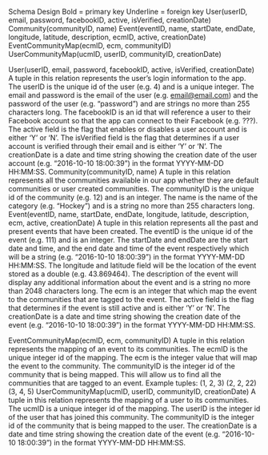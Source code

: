 Schema Design
Bold = primary key
Underline = foreign key
User(userID, email, password, facebookID, active, isVerified, creationDate)
Community(communityID, name)
Event(eventID, name, startDate,  endDate, longitude, latitude, description, ecmID, active, creationDate)
EventCommunityMap(ecmID, ecm, communityID)
UserCommunityMap(ucmID, userID, communityID, creationDate)

User(userID, email, password, facebookID, active, isVerified, creationDate)
A tuple in this relation represents the user’s login information to the app. The userID is the unique id of the user (e.g. 4) and is a unique integer. The email and password is the email of the user (e.g. email@email.com) and the password of the user (e.g. “password”) and are strings no more than 255 characters long. The facebookID is an id that will reference a user to their Facebook account so that the app can connect to their Facebook (e.g. ???). The active field is the flag that enables or disables a user account and is either ‘Y’ or ‘N’. The isVerified field is the flag that determines if a user account is verified through their email and is either ‘Y’ or ‘N’. The creationDate is a date and time string showing the creation date of the user account (e.g. “2016-10-10 18:00:39”) in the format YYYY-MM-DD HH:MM:SS.
Community(communityID, name)
A tuple in this relation represents all the communities available in our app whether they are default communities or user created communities. The communityID is the unique id of the community (e.g. 12) and is an integer. The name is the name of the category (e.g. “Hockey”) and is a string no more than 255 characters long.
Event(eventID, name, startDate, endDate, longitude, latitude, description, ecm, active, creationDate)
A tuple in this relation represents all the past and present events that have been created. The eventID is the unique id of the event (e.g. 111) and is an integer. The startDate and endDate are the start date and time, and the end date and time of the event respectively which will be a string (e.g. “2016-10-10 18:00:39”) in the format YYYY-MM-DD HH:MM:SS. The longitude and latitude field will be the location of the event stored as a double (e.g. 43.869464). The description of the event will display any additional information about the event and is a string no more than 2048 characters long. The ecm is an integer that which map the event to the communities that are tagged to the event. The active field is the flag that determines if the event is still active and is either ‘Y’ or ‘N’. The creationDate is a date and time string showing the creation date of the event (e.g. “2016-10-10 18:00:39”) in the format YYYY-MM-DD HH:MM:SS.

EventCommunityMap(ecmID, ecm, communityID)
A tuple in this relation represents the mapping of an event to its communities. The ecmID is the unique integer id of the mapping. The ecm is the integer value that will map the event to the community. The communityID is the integer id of the community that is being mapped. This will allow us to find all the communities that are tagged to an event.
Example tuples:
(1, 2, 3)
(2, 2, 22)
(3, 4, 5)
UserCommunityMap(ucmID, userID, communityID, creationDate)
A tuple in this relation represents the mapping of a user to its communities. The ucmID is a unique integer id of the mapping. The userID is the integer id of the user that has joined this community. The communityID is the integer id of the community that is being mapped to the user. The creationDate is a date and time string showing the creation date of the event (e.g. “2016-10-10 18:00:39”) in the format YYYY-MM-DD HH:MM:SS.





